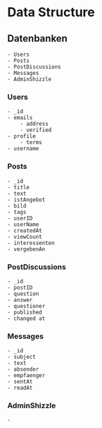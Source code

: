 # Data Structure

## Datenbanken
	- Users
	- Posts
	- PostDiscussions
	- Messages
	- AdminShizzle

### Users
	- _id
	- emails
		- address
		- verified
	- profile
		- terms
	- username

### Posts
	- _id 
	- title 
	- text
	- istAngebot
	- bild
	- tags
	- userID
	- userName
	- createdAt
	- viewCount
	- interessenten
	- vergebenAn

### PostDiscussions
	- _id
	- postID
	- question
	- answer
	- questioner 
	- published
	- changed at


### Messages
	- _id
	- subject
	- text
	- absender
	- empfaenger
	- sentAt
	- readAt

### AdminShizzle
	- 